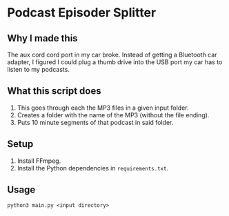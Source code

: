 # Podcast Episoder Splitter

## Why I made this

The aux cord cord port in my car broke. Instead of getting a Bluetooth car adapter, I figured I could plug a thumb drive into the USB port my car has to listen to my podcasts.

## What this script does

1. This goes through each the MP3 files in a given input folder.
1. Creates a folder with the name of the MP3 (without the file ending).
1. Puts 10 minute segments of that podcast in said folder.

## Setup

1. Install FFmpeg.
1. Install the Python dependencies in `requirements.txt`.

## Usage

`python3 main.py <input directory>`
